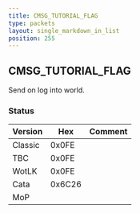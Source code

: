 ```yaml
---
title: CMSG_TUTORIAL_FLAG
type: packets
layout: single_markdown_in_list
position: 255
---
```


## CMSG_TUTORIAL_FLAG

Send on log into world.

### Status

Version    | Hex        | Comment
---------- | ---------- | ---------- 
Classic    | 0x0FE      |
TBC        | 0x0FE      |
WotLK      | 0x0FE      |
Cata       | 0x6C26     |
MoP        |            |